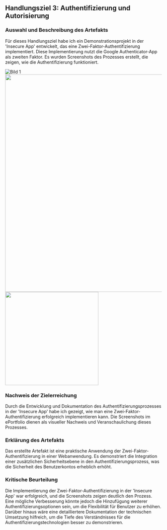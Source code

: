 ## Handlungsziel 3: Authentifizierung und Autorisierung

### Auswahl und Beschreibung des Artefakts
Für dieses Handlungsziel habe ich ein Demonstrationsprojekt in der 'Insecure App' entwickelt, das eine Zwei-Faktor-Authentifizierung implementiert. Diese Implementierung nutzt die Google Authenticator-App als zweiten Faktor. Es wurden Screenshots des Prozesses erstellt, die zeigen, wie die Authentifizierung funktioniert.

![Bild 1](https://github.com/BigDipsey/BruhinElvis-LB183/assets/89131634/ba42ba74-86e2-4ab6-92a6-f764d407b370)
<img src="https://github.com/BigDipsey/BruhinElvis-LB183/assets/89131634/f3fc883b-b264-44a2-8995-4c465e6a4c1a" style="height: 700;">
<img src="https://github.com/BigDipsey/BruhinElvis-LB183/assets/89131634/7a3f7af9-d988-448d-8c2e-794d94de7983" width="300">


### Nachweis der Zielerreichung
Durch die Entwicklung und Dokumentation des Authentifizierungsprozesses in der 'Insecure App' habe ich gezeigt, wie man eine Zwei-Faktor-Authentifizierung erfolgreich implementieren kann. Die Screenshots im ePortfolio dienen als visueller Nachweis und Veranschaulichung dieses Prozesses.

### Erklärung des Artefakts
Das erstellte Artefakt ist eine praktische Anwendung der Zwei-Faktor-Authentifizierung in einer Webanwendung. Es demonstriert die Integration einer zusätzlichen Sicherheitsebene in den Authentifizierungsprozess, was die Sicherheit des Benutzerkontos erheblich erhöht.

### Kritische Beurteilung
Die Implementierung der Zwei-Faktor-Authentifizierung in der 'Insecure App' war erfolgreich, und die Screenshots zeigen deutlich den Prozess. Eine mögliche Verbesserung könnte jedoch die Hinzufügung weiterer Authentifizierungsoptionen sein, um die Flexibilität für Benutzer zu erhöhen. Darüber hinaus wäre eine detailliertere Dokumentation der technischen Umsetzung hilfreich, um die Tiefe des Verständnisses für die Authentifizierungstechnologien besser zu demonstrieren.
